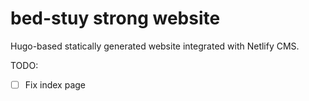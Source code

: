 # bed-stuy strong website

Hugo-based statically generated website integrated with Netlify CMS.

TODO:
- [ ] Fix index page